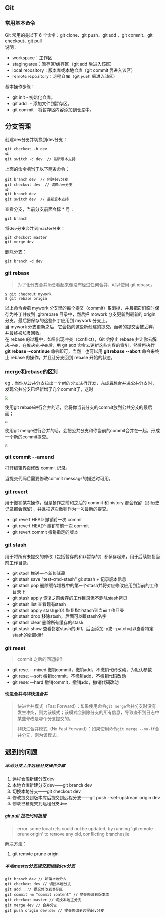 ## Git

### 常用基本命令
Git 常用的是以下 6 个命令：git clone、git push、git add 、git commit、git checkout、git pull<br>
说明：

+ workspace：工作区
+ staging area：暂存区/缓存区（git add 后进入该区）
+ local repository：版本库或本地仓库（git commit 后进入该区）
+ remote repository：远程仓库（git push 后进入该区）

基本操作步骤：
+ git init - 初始化仓库。
+ git add . - 添加文件到暂存区。
+ git commit - 将暂存区内容添加到仓库中。



## 分支管理

创建dev分支并切换到dev分支：

```
git checkout -b dev
或
git switch -c dev  // 最新版本支持
```

上面的命令相当于以下两条命令：

```
git branch dev  // 创建dev分支
git checkout dev  // 切换dev分支
或
git branch dev
git switch dev  // 最新版本支持
```

查看分支，当前分支前面会标 * 号：

```
git branch
```

将dev分支合并到master分支：

```
git checkout master
git merge dev
```

删除分支：

```
git branch -d dev
```



### git rebase

> 为了让分支合并历史看起来像没有经过任何合并，可以使用 git rebase。

```
$ git checkout mywork
$ git rebase origin
```

以上命令会把 mywork 分支里的每个提交（commit）取消掉，并且把它们临时保存为补丁并放到 .git/rebase 目录中，然后把 mowork 分支更新到最新的 origin 分支，最后把保存的这些补丁应用到 mywork 分支上。<br>
当 mywork 分支更新之后，它会指向这些新创建的提交，而老的提交会被丢弃，并最终被垃圾回收。<br>
在 rebase 的过程中，如果出现冲突（conflict），Git 会停止 rebase 并让你去解决冲突，在解决完冲突后，用 git add 命令去更新这些内容的索引，然后再执行 **git rebase --continue** 命令即可，当然，也可以用 **git rebase --abort** 命令来终止 rebase 的操作，并且让分支回到 rebase 开始的状态。



### merge和rebase的区别

eg：当你从公共分支拉出一个新的分支进行开发，完成后想合并进公共分支时，发现公共分支已经新增了几个commit了，这时

<img src="E:\gitee\web-blog\AssistDevelop\Git\images\原始分支.png" style="zoom:60%;" />

使用git rebase进行合并的话，会将你当前分支的commit放到公共分支的最后面；

<img src="E:\gitee\web-blog\AssistDevelop\Git\images\rebase分支后.png" style="zoom:50%;" />

使用git merge进行合并的话，会把公共分支和你当前的commit合并在一起，形成一个新的commit提交。

<img src="E:\gitee\web-blog\AssistDevelop\Git\images\merge分支后.png" style="zoom:50%;" />



### git commit --amend
打开编辑界面修改 commit 记录。

当提交代码后需要修改commit message的描述时可用。



### git revert
用于撤销某次操作，但是操作之前和之后的 commit 和 history 都会保留（即历史记录都会保留），并且把这次撤销作为一次最新的提交。
+ git revert HEAD    撤销前一次 commit
+ git revert HEAD^    撤销前前一次 commit
+ git revert commit   撤销指定的版本



### git stash
用于将所有未提交的修改（包括暂存的和非暂存的）都保存起来，用于后续恢复当前工作目录。
+ git stash    推送一个新的储藏
+ git stash save "test-cmd-stash"    git stash + 记录版本信息
+ git stash pop    删除缓存堆栈中的第一个stash并将对应修改应用到当前的工作目录下
+ git stash apply    恢复之前缓存的工作目录但不删除stash拷贝
+ git stash list    查看现有stash
+ git stash apply stash@{0}    恢复指定stash到当前工作目录
+ git stash drop    移除stash，后面可以跟stash名字
+ git stash clear    删除所有缓存的stash
+ git stash show    查看指定stash的diff，后面添加-p或--patch可以查看特定stash的全部diff



### git reset
> commit 之后的回退操作

+ git reset --mixed    撤销commit，撤销add，不撤销代码改动，为默认参数
+ git reset --soft    撤销commit，不撤销add，不撤销代码改动
+ git reset --hard    撤销commit，撤销add，撤销代码改动



#### [快进合并与非快进合并](https://blog.csdn.net/lzb348110175/article/details/93479318)

> 快进合并模式（Fast Forward）：如果使用命令`git merge`合并分支时没有发生冲突，则为该模式；该模式会删除分支的所有信息，导致查不到日志中某些修改是哪个分支提交的。
>
> 非快进合并模式（No Fast Forward）：如果使用命令`git merge --no-ff`合并分支，则为该模式。



## 遇到的问题

##### 本地分支上传远程分支操作步骤

1. 远程仓库新建分支dev
2. 本地仓库新建分支dev——git branch dev
3. 切换本地分支——git checkout dev
4. 修改提交到版本库后提交到远程分支——git push --set-upstream origin dev
5. 修改已被提交到远程分支dev

##### git pull 拉取代码报错

> error: some local refs could not be updated; try running 'git remote prune origin' to remove any old, conflicting branchesjie

解决方法：

1. git remote prune origin

##### 本地master分支提交到远程dev分支

```
git branch dev // 新建本地分支
git checkout dev // 切换本地分支
git add . // 提交修改到暂存区
git commit -m "commit content" // 提交修改到版本库
git checkout master // 切换本地主分支
git merge dev // 合并分支
git push origin dev:dev // 提交修改到远程dev分支
```
